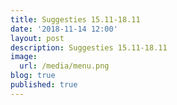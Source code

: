 ```yaml
---
title: Suggesties 15.11-18.11
date: '2018-11-14 12:00'
layout: post
description: Suggesties 15.11-18.11
image:
  url: /media/menu.png
blog: true
published: true
---
```


